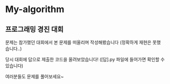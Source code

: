 # My-algorithm
## 프로그래밍 경진 대회
문제는 참가했던 대회에서 본 문제를 떠올리며 작성해봤습니다 (정확하게 재현은 못했습니다..)

당시 대회에 답으로 제출한 코드을 올려보았습니다! ([답].py 파일에 들어가면 확인할 수 있습니다)

여러분들도 문제를 풀어보세요~ 

